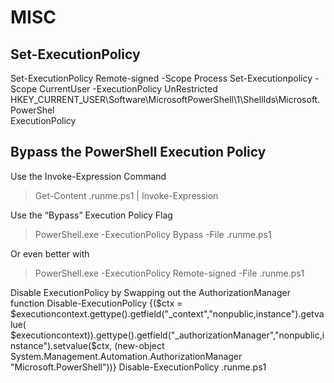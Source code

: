 

# MISC

## Set-ExecutionPolicy
Set-ExecutionPolicy Remote-signed -Scope Process
Set-Executionpolicy -Scope CurrentUser -ExecutionPolicy UnRestricted
HKEY_CURRENT_USER\Software\MicrosoftPowerShell\1\ShellIds\Microsoft.PowerShel  
	ExecutionPolicy

## Bypass the PowerShell Execution Policy

Use the Invoke-Expression Command
> Get-Content .runme.ps1 | Invoke-Expression

Use the “Bypass” Execution Policy Flag
> PowerShell.exe -ExecutionPolicy Bypass -File .runme.ps1

Or even better with
> PowerShell.exe -ExecutionPolicy Remote-signed -File .runme.ps1

Disable ExecutionPolicy by Swapping out the AuthorizationManager
function Disable-ExecutionPolicy {($ctx = $executioncontext.gettype().getfield("_context","nonpublic,instance").getvalue( $executioncontext)).gettype().getfield("_authorizationManager","nonpublic,instance").setvalue($ctx, (new-object System.Management.Automation.AuthorizationManager "Microsoft.PowerShell"))}  Disable-ExecutionPolicy  .runme.ps1
